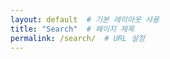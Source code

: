 ```yaml
---
layout: default  # 기본 레이아웃 사용
title: "Search"  # 페이지 제목
permalink: /search/  # URL 설정
---
```


[//]: # ()
[//]: # (<h1>{{ Search }}</h1>)

[//]: # ()
[//]: # (<p>Enter a search term to find relevant posts:</p>)

[//]: # ()
[//]: # (<input type="text" id="search" placeholder="Enter your search term..." />)

[//]: # (<ul id="results"></ul>)

[//]: # ()
[//]: # (<script src="https://cdnjs.cloudflare.com/ajax/libs/lunr.js/2.3.9/lunr.min.js"></script>)

[//]: # (<script>)

[//]: # (  document.addEventListener&#40;"DOMContentLoaded", function&#40;&#41; {)

[//]: # (    // search.json 파일을 로드)

[//]: # (    fetch&#40;'{{ site.baseurl }}/search.json'&#41;)

[//]: # (      .then&#40;response => response.json&#40;&#41;&#41;)

[//]: # (      .then&#40;data => {)

[//]: # (        // Lunr.js 인덱스 생성)

[//]: # (        var idx = lunr&#40;function &#40;&#41; {)

[//]: # (          this.ref&#40;'id'&#41;;)

[//]: # (          this.field&#40;'title'&#41;;)

[//]: # (          this.field&#40;'content'&#41;;)

[//]: # (          )
[//]: # (          data.forEach&#40;function &#40;doc&#41; {)

[//]: # (            this.add&#40;doc&#41;;)

[//]: # (          }, this&#41;;)

[//]: # (        }&#41;;)

[//]: # ()
[//]: # (        // 검색어 입력 시 인덱스에서 검색)

[//]: # (        document.getElementById&#40;'search'&#41;.addEventListener&#40;'input', function &#40;&#41; {)

[//]: # (          var query = this.value;)

[//]: # (          var results = idx.search&#40;query&#41;;)

[//]: # ()
[//]: # (          // 결과 목록 업데이트)

[//]: # (          var resultsList = document.getElementById&#40;'results'&#41;;)

[//]: # (          resultsList.innerHTML = '';)

[//]: # ()
[//]: # (          results.forEach&#40;function &#40;result&#41; {)

[//]: # (            var item = data.find&#40;doc => doc.id === result.ref&#41;;)

[//]: # (            var li = document.createElement&#40;'li'&#41;;)

[//]: # (            var a = document.createElement&#40;'a'&#41;;)

[//]: # (            a.href = item.url;)

[//]: # (            a.textContent = item.title;)

[//]: # (            li.appendChild&#40;a&#41;;)

[//]: # (            resultsList.appendChild&#40;li&#41;;)

[//]: # (          }&#41;;)

[//]: # (        }&#41;;)

[//]: # (      }&#41;;)

[//]: # (  }&#41;;)

[//]: # (</script>)
